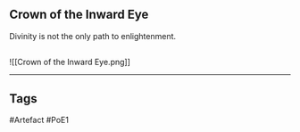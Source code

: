 ## Crown of the Inward Eye
Divinity is not the only path to enlightenment.
##
![[Crown of the Inward Eye.png]]

---
## Tags
#Artefact
#PoE1
